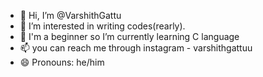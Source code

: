 - 👋 Hi, I’m @VarshithGattu
- 👀 I’m interested in writing codes(rearly).
- 🌱 I'm a beginner so I’m currently learning C language 
- 📫 you can reach me through instagram - varshithgattuu
- 😄 Pronouns: he/him

<!---
VarshithGattu/VarshithGattu is a ✨ special ✨ repository because its `README.md` (this file) appears on your GitHub profile.
You can click the Preview link to take a look at your changes.
--->

